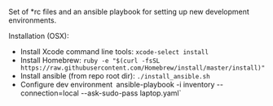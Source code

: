 Set of *rc files and an ansible playbook for setting up new development environments.

Installation (OSX):
* Install Xcode command line tools: 
  `xcode-select install`
* Install Homebrew:
  `ruby -e "$(curl -fsSL https://raw.githubusercontent.com/Homebrew/install/master/install)"`
* Install ansible (from repo root dir):
  `./install_ansible.sh`
* Configure dev environment`
  `ansible-playbook -i inventory --connection=local --ask-sudo-pass laptop.yaml`
